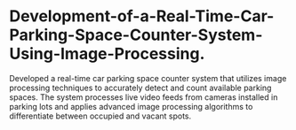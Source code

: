 # Development-of-a-Real-Time-Car-Parking-Space-Counter-System-Using-Image-Processing.
Developed a real-time car parking space counter system that utilizes image processing techniques to accurately detect and count available parking spaces. The system processes live video feeds from cameras installed in parking lots and applies advanced image processing algorithms to differentiate between occupied and vacant spots.

